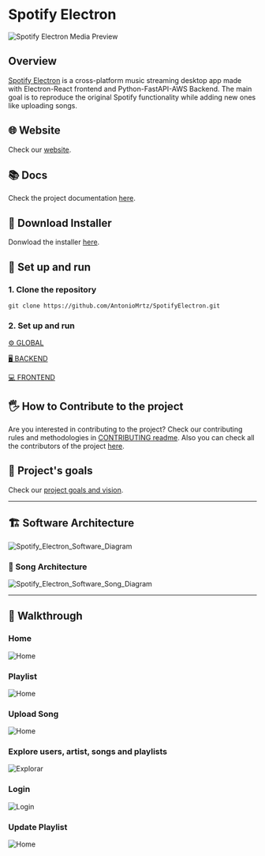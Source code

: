 # Spotify Electron

![Spotify Electron Media Preview](assets/videos/SpotifyElectronReadmePreview.gif)

## Overview

[Spotify Electron](https://antoniomrtz.github.io/SpotifyElectron_Web/) is a cross-platform music streaming desktop app made with Electron-React frontend and Python-FastAPI-AWS Backend. The main goal is to reproduce the original Spotify functionality while adding new ones like uploading songs.

## 🌐 Website

Check our [website](https://antoniomrtz.github.io/SpotifyElectron_Web/).

## 📚 Docs

Check the project documentation [here](https://antoniomrtz.github.io/SpotifyElectron/).

## 🔽 Download Installer

Donwload the installer [here](https://github.com/AntonioMrtz/SpotifyElectron/releases).

## 🔧 Set up and run

### 1. Clone the repository

```
git clone https://github.com/AntonioMrtz/SpotifyElectron.git
```

### 2. Set up and run

[⚙️ GLOBAL](docs//SETUP.md)

[🖥 BACKEND](docs/backend//SETUP.md)

[💻 FRONTEND](docs/frontend//SETUP.md)

## 🖐 How to Contribute to the project

Are you interested in contributing to the project? Check our contributing rules and methodologies in
[CONTRIBUTING readme](docs/CONTRIBUTING.md). Also you can check all the contributors of the project [here](docs/CONTRIBUTORS.md).

## 🎯 Project's goals

Check our [project goals and vision](docs/VISION.md).

---

## 🏗️ Software Architecture

![Spotify_Electron_Software_Diagram](docs/assets/architecture/app_architecture_aws_serverless.png)

### 🎵 Song Architecture

![Spotify_Electron_Software_Song_Diagram](docs/assets/architecture/song_architecture_aws_serverless_function.png)

---

## 🚶 Walkthrough

### Home

![Home](docs/frontend/assets/walkthrough/Home.png)

### Playlist

![Home](docs/frontend/assets/walkthrough/Playlist.png)

### Upload Song

![Home](docs/frontend/assets/walkthrough/UploadSong.png)

### Explore users, artist, songs and playlists

![Explorar](docs/frontend/assets/walkthrough/Explorar.png)

### Login

![Login](docs/frontend/assets/walkthrough/Login.png)

### Update Playlist

![Home](docs/frontend/assets/walkthrough/UpdatePlaylist.png)
